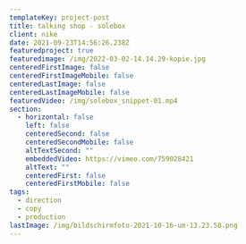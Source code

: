 ```yaml
---
templateKey: project-post
title: talking shop - solebox
client: nike
date: 2021-09-23T14:56:26.238Z
featuredproject: true
featuredimage: /img/2022-03-02-14.14.29-kopie.jpg
centeredFirstImage: false
centeredFirstImageMobile: false
centeredLastImage: false
centeredLastImageMobile: false
featuredVideo: /img/solebox_snippet-01.mp4
section:
  - horizontal: false
    left: false
    centeredSecond: false
    centeredSecondMobile: false
    altTextSecond: ""
    embeddedVideo: https://vimeo.com/759028421
    altText: ""
    centeredFirst: false
    centeredFirstMobile: false
tags:
  - direction
  - copy
  - production
lastImage: /img/bildschirmfoto-2021-10-16-um-13.23.58.png
---
```

